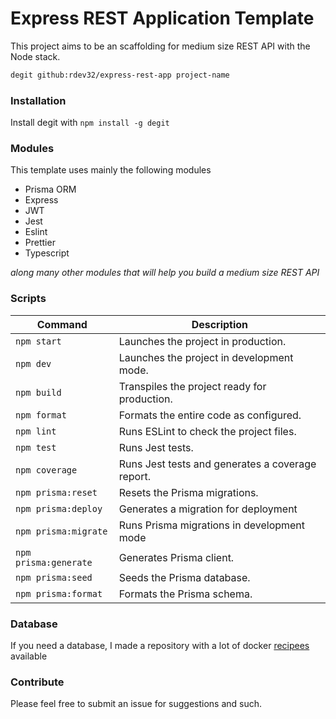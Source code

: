 # Express REST Application Template
This project aims to be an scaffolding for medium size REST API with the Node stack.
```bash
degit github:rdev32/express-rest-app project-name
```
### Installation
Install degit with `npm install -g degit`
### Modules
This template uses mainly the following modules
- Prisma ORM
- Express
- JWT
- Jest
- Eslint
- Prettier
- Typescript

*along many other modules that will help you build a medium size REST API*
### Scripts
| Command                | Description                                      |
| ---------------------- | ------------------------------------------------ |
| `npm start`           | Launches the project in production.              |
| `npm dev`             | Launches the project in development mode.        |
| `npm build`           | Transpiles the project ready for production.     |
| `npm format`          | Formats the entire code as configured.           |
| `npm lint`            | Runs ESLint to check the project files.          |
| `npm test`            | Runs Jest tests.                                 |
| `npm coverage`        | Runs Jest tests and generates a coverage report. |
| `npm prisma:reset`    | Resets the Prisma migrations.                    |
| `npm prisma:deploy`   | Generates a migration for deployment             |
| `npm prisma:migrate`  | Runs Prisma migrations in development mode       |
| `npm prisma:generate` | Generates Prisma client.                         |
| `npm prisma:seed`     | Seeds the Prisma database.                       |
| `npm prisma:format`   | Formats the Prisma schema.                       |

### Database
If you need a database, I made a repository with a lot of docker [recipees](https://github.com/rdev32/dockerfiles) available

### Contribute
Please feel free to submit an issue for suggestions and such.
